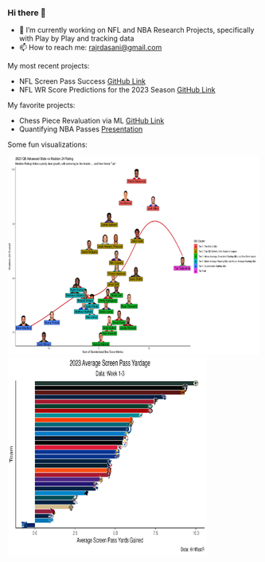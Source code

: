 ### Hi there 👋

- 🔭 I’m currently working on NFL and NBA Research Projects, specifically with Play by Play and tracking data 
- 📫 How to reach me: rajrdasani@gmail.com

My most recent projects:
- NFL Screen Pass Success [GitHub Link](https://github.com/rajrdasani/NFL_PlayByPlay/tree/main/ScreenPass)
- NFL WR Score Predictions for the 2023 Season [GitHub Link](https://github.com/rajrdasani/NFL_RecieverScore_Analysis)

My favorite projects:
- Chess Piece Revaluation via ML [GitHub Link](https://github.com/rajrdasani/AnMLEvaluationOfChessPieces)
- Quantifying NBA Passes [Presentation](http://stat.cmu.edu/cmsac/conference/2020/assets/pdf/nba_tracking_data.pdf)


Some fun visualizations:

<p float="left">
  <img src="https://github.com/rajrdasani/rajrdasani/blob/main/QB_AdvancedVS_Madden_Rating.png" width="550" height="400">
  <img src="https://github.com/rajrdasani/rajrdasani/blob/main/screenpasses_team.png" width="400" height="400">
</p>

<!--
**rajrdasani/rajrdasani** is a ✨ _special_ ✨ repository because its `README.md` (this file) appears on your GitHub profile.

Here are some ideas to get you started:

- 🔭 I’m currently working on ...
- 🌱 I’m currently learning ...
- 👯 I’m looking to collaborate on ...
- 🤔 I’m looking for help with ...
- 💬 Ask me about ...
- 😄 Pronouns: ...
- ⚡ Fun fact: ...
-->
